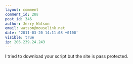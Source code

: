 ```yaml
---
layout: comment
comment_id: 288
post_id: 346
author: Jerry Watson
email: watson@mouselink.net
date: '2011-03-20 14:11:08 +0100'
visible: true
ip: 206.239.24.243
---
```

I tried to download your script but the site is pass protected.
